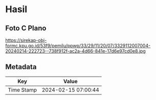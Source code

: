 # Hasil

## Foto C Plano

https://sirekap-obj-formc.kpu.go.id/53f9/pemilu/ppwp/33/29/11/20/07/3329112007004-20240214-222723--738f912f-ac2a-4d66-841e-17d6e97cd0e8.jpg


## Metadata

| Key        | Value               |
| ---------- | ------------------- |
| Time Stamp | 2024-02-15 07:00:44 |



